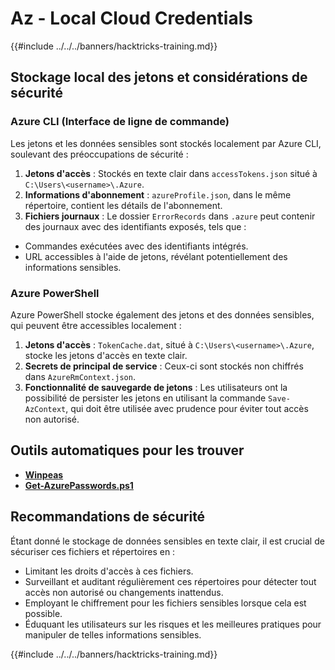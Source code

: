# Az - Local Cloud Credentials

{{#include ../../../banners/hacktricks-training.md}}

## Stockage local des jetons et considérations de sécurité

### Azure CLI (Interface de ligne de commande)

Les jetons et les données sensibles sont stockés localement par Azure CLI, soulevant des préoccupations de sécurité :

1. **Jetons d'accès** : Stockés en texte clair dans `accessTokens.json` situé à `C:\Users\<username>\.Azure`.
2. **Informations d'abonnement** : `azureProfile.json`, dans le même répertoire, contient les détails de l'abonnement.
3. **Fichiers journaux** : Le dossier `ErrorRecords` dans `.azure` peut contenir des journaux avec des identifiants exposés, tels que :
- Commandes exécutées avec des identifiants intégrés.
- URL accessibles à l'aide de jetons, révélant potentiellement des informations sensibles.

### Azure PowerShell

Azure PowerShell stocke également des jetons et des données sensibles, qui peuvent être accessibles localement :

1. **Jetons d'accès** : `TokenCache.dat`, situé à `C:\Users\<username>\.Azure`, stocke les jetons d'accès en texte clair.
2. **Secrets de principal de service** : Ceux-ci sont stockés non chiffrés dans `AzureRmContext.json`.
3. **Fonctionnalité de sauvegarde de jetons** : Les utilisateurs ont la possibilité de persister les jetons en utilisant la commande `Save-AzContext`, qui doit être utilisée avec prudence pour éviter tout accès non autorisé.

## Outils automatiques pour les trouver

- [**Winpeas**](https://github.com/carlospolop/PEASS-ng/tree/master/winPEAS/winPEASexe)
- [**Get-AzurePasswords.ps1**](https://github.com/NetSPI/MicroBurst/blob/master/AzureRM/Get-AzurePasswords.ps1)

## Recommandations de sécurité

Étant donné le stockage de données sensibles en texte clair, il est crucial de sécuriser ces fichiers et répertoires en :

- Limitant les droits d'accès à ces fichiers.
- Surveillant et auditant régulièrement ces répertoires pour détecter tout accès non autorisé ou changements inattendus.
- Employant le chiffrement pour les fichiers sensibles lorsque cela est possible.
- Éduquant les utilisateurs sur les risques et les meilleures pratiques pour manipuler de telles informations sensibles.

{{#include ../../../banners/hacktricks-training.md}}
